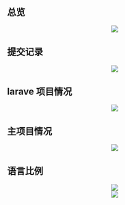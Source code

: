 ##  总览
<div align="center">
  <img src="https://github-readme-stats.vercel.app/api?username=chaguan125&show_icons=true&hide=prs&count_private=true&theme=radical" />
</div>

##  提交记录
<div align="center">
  <img  src="https://github-readme-streak-stats.herokuapp.com/?user=chaguan125&hide=prs&theme=radical" />
</div>

##  larave 项目情况
<div align="center">
  <img  src="https://github-readme-stats.vercel.app/api/pin/?username=chaguan125&repo=laravel&theme=radical" />
</div>

##  主项目情况
<div align="center">
  <img src="https://github-readme-stats.vercel.app/api/pin/?username=chaguan125&repo=chaguan125&theme=radical" />
</div>

##  语言比例
<div  align="center"> <img src="https://github-readme-stats.vercel.app/api/top-langs/?username=chaguan125&hide=prs&theme=radical" /> </div>

<div align="center"> <img src="https://visitor-badge.glitch.me/badge?page_id=chaguan125" /> </div>
